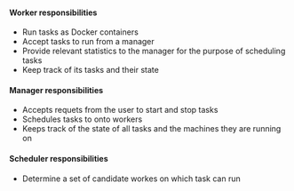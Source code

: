 #### Worker responsibilities

- Run tasks as Docker containers
- Accept tasks to run from a manager
- Provide relevant statistics to the manager for the purpose of scheduling
tasks
- Keep track of its tasks and their state


#### Manager responsibilities

- Accepts requets from the user to start and stop tasks
- Schedules tasks to onto workers
- Keeps track of the state of all tasks and the machines they are running on


#### Scheduler responsibilities

- Determine a set of candidate workes on which task can run

